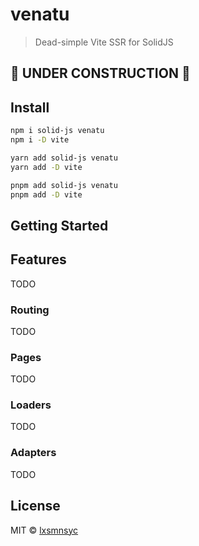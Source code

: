 # venatu

> Dead-simple Vite SSR for SolidJS

## 🚧 UNDER CONSTRUCTION 🚧

## Install

```bash
npm i solid-js venatu
npm i -D vite
```

```bash
yarn add solid-js venatu
yarn add -D vite
```

```bash
pnpm add solid-js venatu
pnpm add -D vite
```

## Getting Started

## Features

TODO

### Routing

TODO

### Pages

TODO

### Loaders

TODO

### Adapters

TODO

## License

MIT © [lxsmnsyc](https://github.com/lxsmnsyc)
